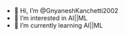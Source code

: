- 👋 Hi, I’m @GnyaneshKanchetti2002
- 👀 I’m interested in AI||ML
- 🌱 I’m currently learning AI||ML

<!---
GnyaneshKanchetti2002/GnyaneshKanchetti2002 is a ✨ special ✨ repository because its `README.md` (this file) appears on your GitHub profile.
You can click the Preview link to take a look at your changes.
--->

